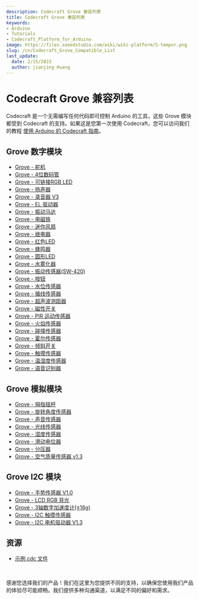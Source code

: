 ```yaml
---
description: Codecraft Grove 兼容列表
title: Codecraft Grove 兼容列表
keywords:
- Arduino
- Tutorials
- Codecraft_Platform_for_Arduino
image: https://files.seeedstudio.com/wiki/wiki-platform/S-tempor.png
slug: /cn/Codecraft_Grove_Compatible_List
last_update:
  date: 2/15/2023
  author: jianjing Huang
---
```


# Codecraft Grove 兼容列表

Codecraft 是一个无需编写任何代码即可控制 Arduino 的工具，这些 Grove 模块都受到 Codecraft 的支持。如果这是您第一次使用 Codecraft，您可以访问我们的教程 [使用 Arduino 的 Codecraft 指南](https://wiki.seeedstudio.com/cn/Guide_for_Codecraft_using_Arduino/)。

## Grove 数字模块

- [Grove - 舵机](https://wiki.seeedstudio.com/cn/Grove-Servo/)
- [Grove - 4位数码管](https://wiki.seeedstudio.com/cn/Grove-4-Digit_Display/)
- [Grove - 可链接RGB LED](https://wiki.seeedstudio.com/cn/Grove-Chainable_RGB_LED/)
- [Grove - 扬声器](https://wiki.seeedstudio.com/cn/Grove-Speaker/)
- [Grove - 录音器 V3](https://wiki.seeedstudio.com/cn/Grove-Recorder_v3.0/)
- [Grove - EL 驱动器](https://wiki.seeedstudio.com/cn/Grove-EL_Driver/)
- [Grove - 振动马达](https://wiki.seeedstudio.com/cn/Grove-Vibration_Motor/)
- [Grove - 电磁铁](https://wiki.seeedstudio.com/cn/Grove-Electromagnet/)
- [Grove - 迷你风扇](https://wiki.seeedstudio.com/cn/Grove-Mini_Fan/)
- [Grove - 继电器](https://wiki.seeedstudio.com/cn/Grove-Relay/)
- [Grove - 红色LED](https://wiki.seeedstudio.com/cn/Grove-Red_LED/)
- [Grove - 蜂鸣器](https://wiki.seeedstudio.com/cn/Grove-Buzzer/)
- [Grove - 圆形LED](https://wiki.seeedstudio.com/cn/Grove-Circular_LED/)
- [Grove - 水雾化器](https://wiki.seeedstudio.com/cn/Grove-Water_Atomization/)
- [Grove - 振动传感器(SW-420)](https://wiki.seeedstudio.com/cn/Grove-Vibration_Sensor_SW-420/)
- [Grove - 按钮](https://wiki.seeedstudio.com/cn/Grove-Button/)
- [Grove - 水位传感器](https://wiki.seeedstudio.com/cn/Grove-Water_Sensor/)
- [Grove - 循线传感器](https://wiki.seeedstudio.com/cn/Grove-Line_Finder/)
- [Grove - 超声波测距器](https://wiki.seeedstudio.com/cn/Grove-Ultrasonic_Ranger/)
- [Grove - 磁性开关](https://wiki.seeedstudio.com/cn/Grove-Magnetic_Switch/)
- [Grove - PIR 运动传感器](https://wiki.seeedstudio.com/cn/Grove-PIR_Motion_Sensor/)
- [Grove - 火焰传感器](https://wiki.seeedstudio.com/cn/Grove-Flame_Sensor/)
- [Grove - 碰撞传感器](https://wiki.seeedstudio.com/cn/Grove-Collision_Sensor/)
- [Grove - 霍尔传感器](https://wiki.seeedstudio.com/cn/Grove-Hall_Sensor/)
- [Grove - 倾斜开关](https://wiki.seeedstudio.com/cn/Grove-Tilt_Switch/)
- [Grove - 触摸传感器](https://wiki.seeedstudio.com/cn/Grove-Touch_Sensor/)
- [Grove - 温湿度传感器](https://wiki.seeedstudio.com/cn/Grove-TemperatureAndHumidity_Sensor/)
- [Grove - 语音识别器](https://wiki.seeedstudio.com/cn/Grove-Speech_Recognizer/)

## Grove 模拟模块

- [Grove - 拇指摇杆](https://wiki.seeedstudio.com/cn/Grove-Thumb_Joystick/)
- [Grove - 旋转角度传感器](https://wiki.seeedstudio.com/cn/Grove-Rotary_Angle_Sensor/)
- [Grove - 声音传感器](https://wiki.seeedstudio.com/cn/Grove-Sound_Sensor/)
- [Grove - 光线传感器](https://wiki.seeedstudio.com/cn/Grove-Light_Sensor/)
- [Grove - 湿度传感器](https://wiki.seeedstudio.com/cn/Grove-Moisture_Sensor/)
- [Grove - 滑动电位器](https://wiki.seeedstudio.com/cn/Grove-Slide_Potentiometer/)
- [Grove - 分压器](https://wiki.seeedstudio.com/cn/Grove-Voltage_Divider/)
- [Grove - 空气质量传感器 v1.3](https://wiki.seeedstudio.com/cn/Grove-Air_Quality_Sensor_v1.3/)

## Grove I2C 模块

- [Grove - 手势传感器 V1.0](https://wiki.seeedstudio.com/cn/Grove-Gesture_v1.0/)
- [Grove - LCD RGB 背光](https://wiki.seeedstudio.com/cn/Grove-LCD_RGB_Backlight/)
- [Grove - 3轴数字加速度计(±16g)](https://wiki.seeedstudio.com/cn/Grove-3-Axis_Digital_Accelerometer-16g/)
- [Grove - I2C 触摸传感器](https://wiki.seeedstudio.com/cn/Grove-I2C_Touch_Sensor/)
- [Grove - I2C 电机驱动器 V1.3](https://wiki.seeedstudio.com/cn/Grove-I2C_Motor_Driver_V1.3/)

## 资源

- [示例 cdc 文件](https://github.com/SeeedDocument/Codecraft_Grove_Compatible)
<br />

感谢您选择我们的产品！我们在这里为您提供不同的支持，以确保您使用我们产品的体验尽可能顺畅。我们提供多种沟通渠道，以满足不同的偏好和需求。

<div class="button_tech_support_container">
<a href="https://forum.seeedstudio.com/" class="button_forum"></a> 
<a href="https://www.seeedstudio.com/contacts" class="button_email"></a>
</div>

<div class="button_tech_support_container">
<a href="https://discord.gg/eWkprNDMU7" class="button_discord"></a> 
<a href="https://github.com/Seeed-Studio/wiki-documents/discussions/69" class="button_discussion"></a>
</div>